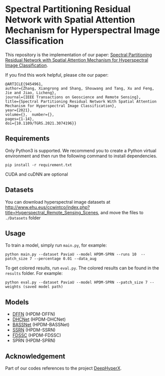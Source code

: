 # Spectral Partitioning Residual Network with Spatial Attention Mechanism for Hyperspectral Image Classification
This repository is the implementation of our paper: [Spectral Partitioning Residual Network with Spatial Attention Mechanism for Hyperspectral Image Classification](https://ieeexplore.ieee.org/document/9454961). 

If you find this work helpful, please cite our paper:

    @ARTICLE{9454961,  
    author={Zhang, Xiangrong and Shang, Shouwang and Tang, Xu and Feng, Jie and Jiao, Licheng},  
    journal={IEEE Transactions on Geoscience and Remote Sensing},   
    title={Spectral Partitioning Residual Network With Spatial Attention Mechanism for Hyperspectral Image Classification},   
    year={2021},  
    volume={},  number={},  
    pages={1-14},  
    doi={10.1109/TGRS.2021.3074196}}

## Requirements
Only Python3 is supported. We recommend you to create a Python virtual environment and then run the following command to install dependencies.

    pip install -r requirement.txt

CUDA and cuDNN are optional

## Datasets
You can download hyperspectral image datasets at <http://www.ehu.eus/ccwintco/index.php?title=Hyperspectral_Remote_Sensing_Scenes>, and move the files to `./Datasets` folder

## Usage
To train a model, simply run `main.py`, for example:

    python main.py --dataset PaviaU --model HPDM-SPRN --runs 10  --patch_size 7 --percentage 0.01 --data_aug

To get colored results, run `eval.py`. The colored results can be found in the `results` folder. For example:
    
    python eval.py --dataset PaviaU --model HPDM-SPRN --patch_size 7 --weights (saved model path)

## Models
- [DFFN](https://ieeexplore.ieee.org/document/8283837) (HPDM-DFFN)
- [DHCNet](https://ieeexplore.ieee.org/document/8361481) (HPDM-DHCNet)
- [BASSNet](https://ieeexplore.ieee.org/document/7938656) (HPDM-BASSNet)
- [SSRN](https://ieeexplore.ieee.org/document/8061020) (HPDM-SSRN)
- [FDSSC](https://www.mdpi.com/2072-4292/10/7/1068/htm) (HPDM-FDSSC)
- SPRN (HPDM-SPRN)

## Acknowledgement
Part of our codes references to the project [DeepHyperX](https://github.com/nshaud/DeepHyperX). 


